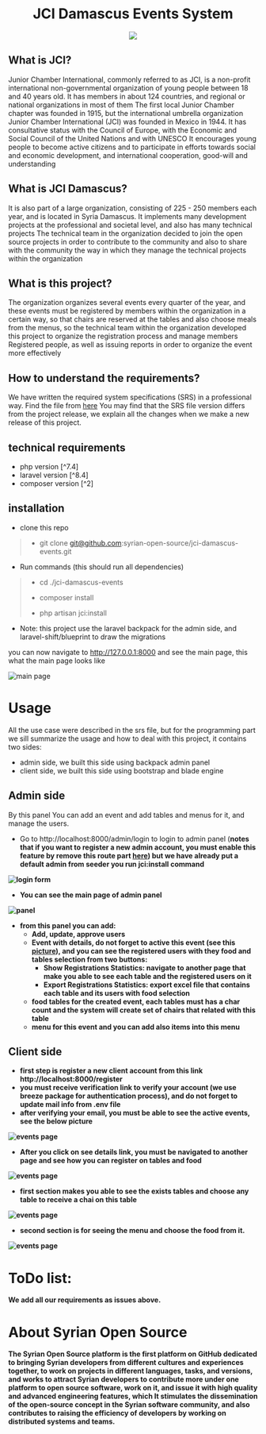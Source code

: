 <div align="center" >
    <h1> JCI Damascus Events System </h1>
    <img src='public/images/logo.png' />
</div>

## What is JCI?
Junior Chamber International, commonly referred to as JCI, is a non-profit international non-governmental organization
of young people between 18 and 40 years old. It has members in about 124 countries, and regional or national organizations in most of them
The first local Junior Chamber chapter was founded in 1915, but the international umbrella organization Junior Chamber International (JCI) was founded in Mexico in 1944. It has consultative status with the Council of Europe, with the Economic and Social Council of the United Nations and with UNESCO
It encourages young people to become active citizens and to participate in efforts towards social and economic development, and international cooperation, good-will and understanding

## What is JCI Damascus?
It is also part of a large organization, consisting of 225 - 250 members each year, and is located in Syria Damascus.
It implements many development projects at the professional and societal level, and also has many technical projects
The technical team in the organization decided to join the open source projects in order to contribute to the community and also to share with the community the way in which they manage the technical projects within the organization

## What is this project?
The organization organizes several events every quarter of the year,
and these events must be registered by members within the organization in a certain way,
so that chairs are reserved at the tables and also choose meals from the menus,
so the technical team within the organization developed this project to organize 
the registration process and manage members Registered people,
as well as issuing reports in order to organize the event more effectively

## How to understand the requirements?
We have written the required system specifications (SRS) in a professional way. Find the file from [here](config/JCI%20Events%20Projects%20SRS%20v1.3.pdf)
You may find that the SRS file version differs from the project release,
we explain all the changes when we make a new release of this project.


## technical requirements
- php version [^7.4]
- laravel version [^8.4]
- composer version [^2]

## installation
- clone this repo
> - git clone git@github.com:syrian-open-source/jci-damascus-events.git
>
- Run commands (this should run all dependencies)
> - cd ./jci-damascus-events
>
> - composer install
>
> - php artisan jci:install

* Note: this project use the laravel backpack for the admin side, and laravel-shift/blueprint to draw the migrations

you can now navigate to http://127.0.0.1:8000 and see the main page, this what the main page looks like

<img src='public/images/docs/pic1.png' alt='main page'/>


# Usage
All the use case were described in the srs file, but for the programming part we sill summarize the usage and how to deal with this project, it contains two sides:
* admin side, we built this side using backpack admin panel
* client side, we built this side using bootstrap and blade engine

## Admin side
By this panel You can add an event and add tables and menus for it, and manage the users.

- Go to http://localhost:8000/admin/login to login to admin panel (<b>notes<b/> that if you want to register a new admin account, you must enable this feature by remove this route part [here](https://github.com/karam-mustafa/jci-damascus-events/blob/main/routes/backpack/custom.php#L11)) but we have already put a default admin from seeder you run jci:install command 
<img src='public/images/docs/pic2.png' alt='login form'/>

- You can see the main page of admin panel

<img src='public/images/docs/pic3.png' alt='panel'/>

- from this panel you can add:
  - Add, update, approve users
  - Event with details, do not forget to active this event (see this [picture](./public/images/docs/pic4.png)), and you can see the registered users with they food and tables selection from two buttons:
    -  Show Registrations Statistics: navigate to another page that make you able to see each table and the registered users on it 
    -  Export Registrations Statistics: export excel file that contains each table and its users with food selection
  - food tables for the created event, each tables must has a char count and the system will create set of chairs that related with this table 
  - menu for this event and you can add also items into this menu

## Client side
- first step is register a new client account from this link http://localhost:8000/register
- you must receive verification link to verify your account (we use breeze package for authentication process), and do not forget to update mail info from .env file
- after verifying your email, you must be able to see the active events, see the below picture

<img src='public/images/docs/pic5.png' alt='events page'/>

- After you click on see details link, you must be navigated to another page and see how you can register on tables and food

<img src='public/images/docs/pic6.png' alt='events page'/>

- first section makes you able to see the exists tables and choose any table to receive a chai on this table

<img src='public/images/docs/pic7.png' alt='events page'/>

- second section is for seeing the menu and choose the food from it.

<img src='public/images/docs/pic8.png' alt='events page'/>


# ToDo list: 
We add all our requirements as issues above.

# About Syrian Open Source
The Syrian Open Source platform is the first platform on GitHub dedicated to bringing Syrian developers from different cultures and experiences together,
to work on projects in different languages, tasks, and versions, and works to attract Syrian developers to contribute more under one platform to open source software,
work on it, and issue it with high quality and advanced engineering features, which It stimulates the dissemination of the open-source concept in the Syrian software community,
and also contributes to raising the efficiency of developers by working on distributed systems and teams.
